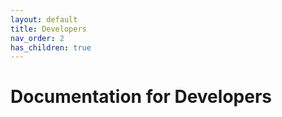 ```yaml
---
layout: default
title: Developers
nav_order: 2
has_children: true
---
```


# Documentation for Developers

